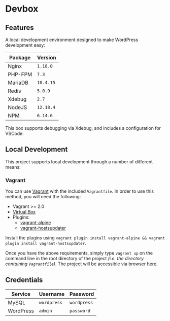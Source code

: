 # Devbox

## Features

A local development environment designed to make WordPress development easy:

|Package|Version|
|---|---|
|Nginx|`1.18.0`|
|PHP-FPM|`7.3`|
|MariaDB|`10.4.15`|
|Redis|`5.0.9`|
|Xdebug|`2.7`|
|NodeJS|`12.18.4`|
|NPM|`6.14.6`|

This box supports debugging via Xdebug, and includes a configuration for VSCode.

## Local Development

This project supports local development through a number of different means:

### Vagrant

You can use [Vagrant](https://www.vagrantup.com) with the included `Vagrantfile`. In order to use this method, you will need the following:

+ Vagrant >= 2.0
+ [Virtual Box](https://www.virtualbox.org/)
+ Plugins:
  + [vagrant-alpine](https://github.com/maier/vagrant-alpine)
  + [vagrant-hostsupdater](https://github.com/cogitatio/vagrant-hostsupdater)

Install the plugins using `vagrant plugin install vagrant-alpine && vagrant plugin install vagrant-hostsupdater`.

Once you have the above requirements, simply type `vagrant up` on the command line in the root directory of the project _(i.e. the directory containing `Vagrantfile`)_. The project will be accessible via browser [here](http://dev.box).

## Credentials

|Service|Username|Password|
|---|---|---|
|MySQL|`wordpress`|`wordpress`|
|WordPress|`admin`|`password`|
